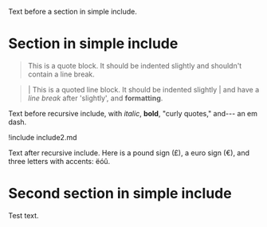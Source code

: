 Text before a section in simple include.

# Section in simple include

> This is a quote block. It should be indented slightly
> and shouldn't contain a line break.

> | This is a quoted line block. It should be indented slightly
> | and have a *line break* after 'slightly', and **formatting**.

Text before recursive include, with *italic*, **bold**, "curly quotes," and--- an em dash.

!include include2.md

Text after recursive include. Here is a pound sign (£), a euro sign (€), and three letters with accents: ëóû.

# Second section in simple include

Test text.

